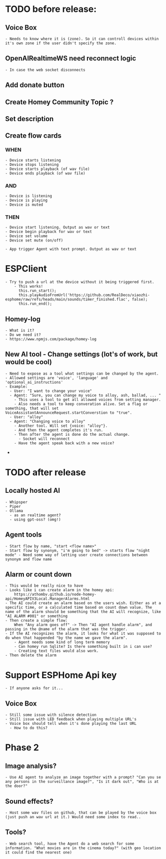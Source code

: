# TODO before release:
    
## Voice Box
    - Needs to know where it is (zone). So it can controll devices within it's own zone if the user didn't specify the zone.


## OpenAIRealtimeWS need reconnect logic
    - In case the web socket disconnects

## Add donate button

## Create Homey Community Topic ?

## Set description

## Create flow cards

### WHEN
    - Device starts listening
    - Device stops listening
    - Device starts playback (of wav file)
    - Device ends playback (of wav file)
    
### AND
    - Device is listening
    - Device is playing
    - Device is muted

### THEN
    - Device start listening. Output as wav or text
    - Device begin playback for wav or text
    - Device set volume
    - Device set mute (on/off)

    - App trigger Agent with text prompt. Output as wav or text


# ESPClient
    - Try to push a url at the device without it being triggered first.
        - This works!
          this.run_start();
          this.playAudioFromUrl('https://github.com/RealDeco/xiaozhi-esphome/raw/refs/heads/main/sounds/timer_finished.flac', false);
          this.run_end();


## Homey-log
    - What is it?
    - Do we need it?
    - https://www.npmjs.com/package/homey-log



## New AI tool - Change settings (lot's of work, but would be cool)
    - Need to expose as a tool what settings can be changed by the agent.
    - Allowed settings are 'voice', 'language' and 'optional_ai_instructions'
    - Example:
      - User: "I want to change your voice"
      - Agent: "Sure, you can change my voice to alloy, ash, ballad, ... " 
        - This uses a tool to get all allowed voices from setting manager.
        - Also needs a tool to keep converation alive. Set a flag or something, that will set VoiceAssistantAnnounceRequest.startConverstion to "true".
      - User: "alloy"
      - Agent: "Changing voice to alloy"
        - Another tool. Will set {voice: "alloy"}.
        - And then the agent completes it's run.
        - Then after the agent is done do the actual change.
          - Socket will reconnect
        - Have the agent speak back with a new voice?
  - 












# TODO after release

## Locally hosted AI
    - Whipsper
    - Piper
    - Ollama 
      - as an realtime agent?
      - using gpt-oss? (omg!)

## Agent tools
    - Start flow by name, "start <flow name>"
    - Start flow by synonym, "i'm going to bed" -> starts flow "night mode" - Need some way of letting user create connections between synonym and flow name

## Alarm or count down
    - This would be really nice to have
    - Looks like i can create alarm in the homey api:
        https://athombv.github.io/node-homey-api/HomeyAPIV3Local.ManagerAlarms.html
    - The AI could create an alarm based on the users wish. Either as at a specific time, or a calculated time based on count down value. The name of the alarm should be something that the AI will recognize, like "AI ALARM #001" or something
    - Then create a simple flow:
        When "Any alarm goes off" -> Then "AI agent handle alarm", and passing in the @name of the alarm that was the trigger.
    - If the AI recognizes the alarm, it looks for what it was supposed to do when that happended "by the name we gave the alarm".
        - Agent needs some kind of long term memory
        - Can homey run Sqlite? Is there something built in i can use?
        - Creating text files would also work.
    - Then delete the alarm

# Support ESPHome Api key
    - If anyone asks for it...



## Voice Box
    - Still some issue with silence detection
    - Still issue with LED feedback when playing multiple URL's
    - Voice box should tell when it's done playing the last URL 
      - How to do this?


# Phase 2

## Image analysis?
    - Use AI agent to analyze an image together with a prompt? "Can you se any persons in the surveillance image?", "Is it dark out", "Who is at the door?"

## Sound effects?
    - Host some wav files on github, that can be played by the voice box (just push an wav url at it.) Would need some index to read..

## Tools?
    - Web search tool, have the Agent do a web search for some information. "What movies are in the cinema today?" (with geo location it could find the nearest one)

